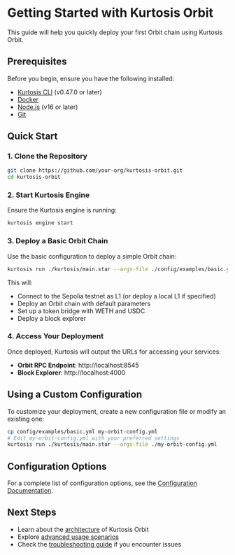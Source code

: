 # Getting Started with Kurtosis Orbit

This guide will help you quickly deploy your first Orbit chain using Kurtosis Orbit.

## Prerequisites

Before you begin, ensure you have the following installed:

- [Kurtosis CLI](https://docs.kurtosis.com/install) (v0.47.0 or later)
- [Docker](https://docs.docker.com/get-docker/)
- [Node.js](https://nodejs.org/) (v16 or later)
- [Git](https://git-scm.com/downloads)

## Quick Start

### 1. Clone the Repository

```bash
git clone https://github.com/your-org/kurtosis-orbit.git
cd kurtosis-orbit
```

### 2. Start Kurtosis Engine

Ensure the Kurtosis engine is running:

```bash
kurtosis engine start
```

### 3. Deploy a Basic Orbit Chain

Use the basic configuration to deploy a simple Orbit chain:

```bash
kurtosis run ./kurtosis/main.star --args-file ./config/examples/basic.yml
```

This will:
- Connect to the Sepolia testnet as L1 (or deploy a local L1 if specified)
- Deploy an Orbit chain with default parameters
- Set up a token bridge with WETH and USDC
- Deploy a block explorer

### 4. Access Your Deployment

Once deployed, Kurtosis will output the URLs for accessing your services:

- **Orbit RPC Endpoint**: http://localhost:8545
- **Block Explorer**: http://localhost:4000

## Using a Custom Configuration

To customize your deployment, create a new configuration file or modify an existing one:

```bash
cp config/examples/basic.yml my-orbit-config.yml
# Edit my-orbit-config.yml with your preferred settings
kurtosis run ./kurtosis/main.star --args-file ./my-orbit-config.yml
```

## Configuration Options

For a complete list of configuration options, see the [Configuration Documentation](configuration.md).

## Next Steps

- Learn about the [architecture](architecture.md) of Kurtosis Orbit
- Explore [advanced usage scenarios](advanced-usage.md)
- Check the [troubleshooting guide](troubleshooting.md) if you encounter issues
